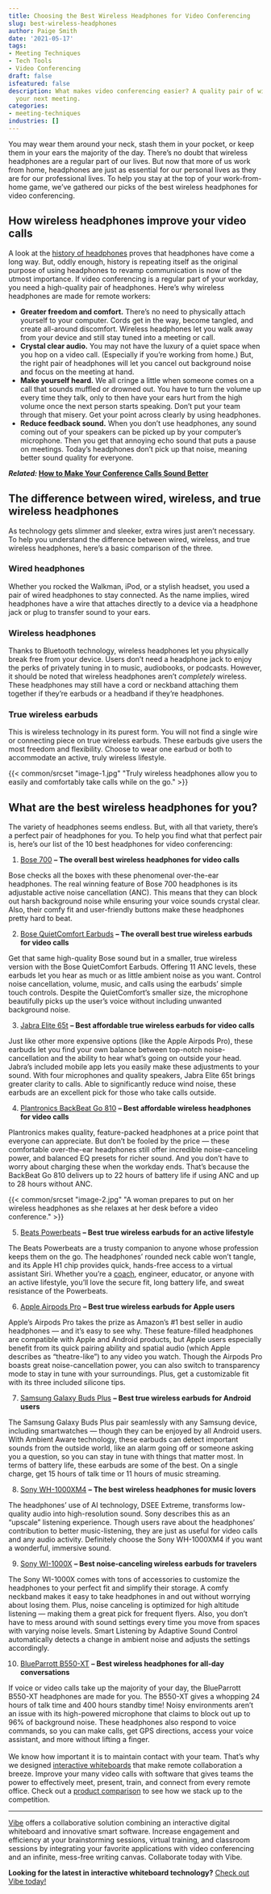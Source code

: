 ```yaml
---
title: Choosing the Best Wireless Headphones for Video Conferencing
slug: best-wireless-headphones
author: Paige Smith
date: '2021-05-17'
tags:
- Meeting Techniques
- Tech Tools
- Video Conferencing
draft: false
isfeatured: false
description: What makes video conferencing easier? A quality pair of wireless headphones. Find out our top picks and improve
  your next meeting.
categories:
- meeting-techniques
industries: []
---
```


You may wear them around your neck, stash them in your pocket, or keep them in your ears the majority of the day. There’s no doubt that wireless headphones are a regular part of our lives. But now that more of us work from home, headphones are just as essential for our personal lives as they are for our professional lives. To help you stay at the top of your work-from-home game, we’ve gathered our picks of the best wireless headphones for video conferencing.

## How wireless headphones improve your video calls

A look at the [history of headphones](https://www.theguardian.com/technology/gallery/2017/mar/17/most-influential-headphones-in-pictures#:~:text=The%20first%20stereo%20wireless%20Bluetooth,alternatives%20for%20traditional%20wired%20headphones.) proves that headphones have come a long way. But, oddly enough, history is repeating itself as the original purpose of using headphones to revamp communication is now of the utmost importance. If video conferencing is a regular part of your workday, you need a high-quality pair of headphones. Here’s why wireless headphones are made for remote workers: 

- **Greater freedom and comfort.** There’s no need to physically attach yourself to your computer. Cords get in the way, become tangled, and create all-around discomfort. Wireless headphones let you walk away from your device and still stay tuned into a meeting or call.
- **Crystal clear audio.** You may not have the luxury of a quiet space when you hop on a video call. (Especially if you’re working from home.) But, the right pair of headphones will let you cancel out background noise and focus on the meeting at hand.
- **Make yourself heard.** We all cringe a little when someone comes on a call that sounds muffled or drowned out. You have to turn the volume up every time they talk, only to then have your ears hurt from the high volume once the next person starts speaking. Don’t put your team through that misery. Get your point across clearly by using headphones.
- **Reduce feedback sound.** When you don’t use headphones, any sound coming out of your speakers can be picked up by your computer’s microphone. Then you get that annoying echo sound that puts a pause on meetings. Today’s headphones don’t pick up that noise, meaning better sound quality for everyone.

***Related:* [How to Make Your Conference Calls Sound Better](https://vibe.us/blog/conference-call-audio-tips/)**

## The difference between wired, wireless, and true wireless headphones

As technology gets slimmer and sleeker, extra wires just aren’t necessary. To help you understand the difference between wired, wireless, and true wireless headphones, here’s a basic comparison of the three.

### Wired headphones

Whether you rocked the Walkman, iPod, or a stylish headset, you used a pair of wired headphones to stay connected. As the name implies, wired headphones have a wire that attaches directly to a device via a headphone jack or plug to transfer sound to your ears. 

### Wireless headphones

Thanks to Bluetooth technology, wireless headphones let you physically break free from your device. Users don’t need a headphone jack to enjoy the perks of privately tuning in to music, audiobooks, or podcasts. However, it should be noted that wireless headphones aren’t *completely* wireless. These headphones may still have a cord or neckband attaching them together if they’re earbuds or a headband if they’re headphones. 

### True wireless earbuds

This is wireless technology in its purest form. You will not find a single wire or connecting piece on true wireless earbuds. These earbuds give users the most freedom and flexibility. Choose to wear one earbud or both to accommodate an active, truly wireless lifestyle.

{{< common/srcset "image-1.jpg" "Truly wireless headphones allow you to easily and comfortably take calls while on the go." >}}

## What are the best wireless headphones for you?

The variety of headphones seems endless. But, with all that variety, there’s a perfect pair of headphones for you. To help you find what that perfect pair is, here’s our list of the 10 best headphones for video conferencing:

1. [Bose 700](https://www.bose.com/en_us/products/headphones/noise_cancelling_headphones/noise-cancelling-headphones-700.html?mc=25_PS_N7_BO_00_GO_&gclid=Cj0KCQjwp86EBhD7ARIsAFkgakj-zRdlcEV3i-syp-0JU0J1UMF7is6OIsCjT_RzZdBoP8Oi4MypOwUaAoVkEALw_wcB&gclsrc=aw.ds#v=noise_cancelling_headphones_700_black) **– The overall best wireless headphones for video calls**

Bose checks all the boxes with these phenomenal over-the-ear headphones. The real winning feature of Bose 700 headphones is its adjustable active noise cancellation (ANC). This means that they can block out harsh background noise while ensuring your voice sounds crystal clear. Also, their comfy fit and user-friendly buttons make these headphones pretty hard to beat. 

2. [Bose QuietComfort Earbuds](https://www.bose.com/en_us/products/headphones/earbuds/quietcomfort-earbuds.html#v=qc_earbuds_black) **– The overall best true wireless earbuds for video calls**

Get that same high-quality Bose sound but in a smaller, true wireless version with the Bose QuietComfort Earbuds. Offering 11 ANC levels, these earbuds let you hear as much or as little ambient noise as you want. Control noise cancellation, volume, music, and calls using the earbuds’ simple touch controls. Despite the QuietComfort’s smaller size, the microphone beautifully picks up the user’s voice without including unwanted background noise. 

3. [Jabra Elite 65t](https://www.jabra.com/bluetooth-headsets/jabra-elite-65t##100-99000000-02) **– Best affordable true wireless earbuds for video calls**

Just like other more expensive options (like the Apple Airpods Pro), these earbuds let you find your own balance between top-notch noise-cancellation and the ability to hear what’s going on outside your head. Jabra’s included mobile app lets you easily make these adjustments to your sound. With four microphones and quality speakers, Jabra Elite 65t brings greater clarity to calls. Able to significantly reduce wind noise, these earbuds are an excellent pick for those who take calls outside. 

4. [Plantronics BackBeat Go 810](https://www.amazon.com/Plantronics-BackBeat-Wireless-Headphones-Canceling/dp/B07G2G18YH) **– Best affordable wireless headphones for video calls**

Plantronics makes quality, feature-packed headphones at a price point that everyone can appreciate. But don’t be fooled by the price — these comfortable over-the-ear headphones still offer incredible noise-canceling power, and balanced EQ presets for richer sound. And you don’t have to worry about charging these when the workday ends. That’s because the BackBeat Go 810 delivers up to 22 hours of battery life if using ANC and up to 28 hours without ANC.

{{< common/srcset "image-2.jpg" "A woman prepares to put on her wireless headphones as she relaxes at her desk before a video conference." >}}

5. [Beats Powerbeats](https://www.beatsbydre.com/earphones/powerbeats) **– Best true wireless earbuds for an active lifestyle**

The Beats Powerbeats are a trusty companion to anyone whose profession keeps them on the go. The headphones’ rounded neck cable won’t tangle, and its Apple H1 chip provides quick, hands-free access to a virtual assistant Siri. Whether you’re a [coach](https://vibe.us/blog/coaching-with-the-vibe-board/), engineer, educator, or anyone with an active lifestyle, you’ll love the secure fit, long battery life, and sweat resistance of the Powerbeats. 

6. [Apple Airpods Pro](https://www.apple.com/airpods-pro/) **– Best true wireless earbuds for Apple users**

Apple’s Airpods Pro takes the prize as Amazon’s #1 best seller in audio headphones — and it’s easy to see why. These feature-filled headphones are compatible with Apple and Android products, but Apple users especially benefit from its quick pairing ability and spatial audio (which Apple describes as “theatre-like”) to any video you watch. Though the Airpods Pro boasts great noise-cancellation power, you can also switch to transparency mode to stay in tune with your surroundings. Plus, get a customizable fit with its three included silicone tips. 

7. [Samsung Galaxy Buds Plus](https://www.samsung.com/us/mobile/audio/galaxy-buds-plus/) **– Best true wireless earbuds for Android users**

The Samsung Galaxy Buds Plus pair seamlessly with any Samsung device, including smartwatches — though they can be enjoyed by all Android users. With Ambient Aware technology, these earbuds can detect important sounds from the outside world, like an alarm going off or someone asking you a question, so you can stay in tune with things that matter most. In terms of battery life, these earbuds are some of the best. On a single charge, get 15 hours of talk time or 11 hours of music streaming. 

8. [Sony WH-1000XM4](https://www.sony.com/et/electronics/headband-headphones/wh-1000xm4) **– The best wireless headphones for music lovers**

The headphones’ use of AI technology, DSEE Extreme, transforms low-quality audio into high-resolution sound. Sony describes this as an “upscale” listening experience. Though users rave about the headphones’ contribution to better music-listening, they are just as useful for video calls and any audio activity. Definitely choose the Sony WH-1000XM4 if you want a wonderful, immersive sound. 

9. [Sony WI-1000X](https://www.sony.com/lr/electronics/in-ear-headphones/wi-1000x) **– Best noise-canceling wireless earbuds for travelers**

The Sony WI-1000X comes with tons of accessories to customize the headphones to your perfect fit and simplify their storage. A comfy neckband makes it easy to take headphones in and out without worrying about losing them. Plus, noise canceling is optimized for high altitude listening — making them a great pick for frequent flyers. Also, you don’t have to mess around with sound settings every time you move from spaces with varying noise levels. Smart Listening by Adaptive Sound Control automatically detects a change in ambient noise and adjusts the settings accordingly. 

10. [BlueParrott B550-XT](https://www.blueparrott.com/on-the-road-headsets/blueparrott-b550-xt##204165) **– Best wireless headphones for all-day conversations**

If voice or video calls take up the majority of your day, the BlueParrott B550-XT headphones are made for you. The B550-XT gives a whopping 24 hours of talk time and 400 hours standby time! Noisy environments aren’t an issue with its high-powered microphone that claims to block out up to 96% of background noise. These headphones also respond to voice commands, so you can make calls, get GPS directions, access your voice assistant, and more without lifting a finger.  
   
We know how important it is to maintain contact with your team. That’s why we designed [interactive whiteboards](https://vibe.us/lp/scenario-remote/) that make remote collaboration a breeze. Improve your many video calls with software that gives teams the power to effectively meet, present, train, and connect from every remote office. Check out a [product comparison](https://vibe.us/comparison/) to see how we stack up to the competition.



---

[Vibe](https://vibe.us/) offers a collaborative solution combining an interactive digital whiteboard and innovative smart software. Increase engagement and efficiency at your brainstorming sessions, virtual training, and classroom sessions by integrating your favorite applications with video conferencing and an infinite, mess-free writing canvas. Collaborate today with Vibe.

**Looking for the latest in interactive whiteboard technology?** [Check out Vibe today!](https://vibe.us/order/)
